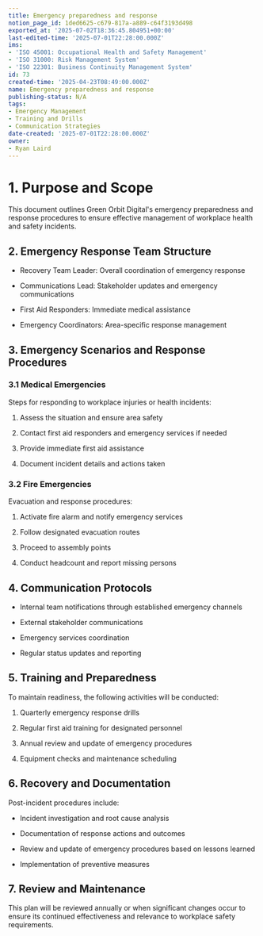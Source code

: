 ```yaml
---
title: Emergency preparedness and response
notion_page_id: 1ded6625-c679-817a-a889-c64f3193d498
exported_at: '2025-07-02T18:36:45.804951+00:00'
last-edited-time: '2025-07-01T22:28:00.000Z'
ims:
- 'ISO 45001: Occupational Health and Safety Management'
- 'ISO 31000: Risk Management System'
- 'ISO 22301: Business Continuity Management System'
id: 73
created-time: '2025-04-23T08:49:00.000Z'
name: Emergency preparedness and response
publishing-status: N/A
tags:
- Emergency Management
- Training and Drills
- Communication Strategies
date-created: '2025-07-01T22:28:00.000Z'
owner:
- Ryan Laird
---
```


<!-- Unsupported block type: table_of_contents -->

# 1. Purpose and Scope

This document outlines Green Orbit Digital's emergency preparedness and response procedures to ensure effective management of workplace health and safety incidents.

## 2. Emergency Response Team Structure

- Recovery Team Leader: Overall coordination of emergency response

- Communications Lead: Stakeholder updates and emergency communications

- First Aid Responders: Immediate medical assistance

- Emergency Coordinators: Area-specific response management

## 3. Emergency Scenarios and Response Procedures

### 3.1 Medical Emergencies

Steps for responding to workplace injuries or health incidents:

1. Assess the situation and ensure area safety

1. Contact first aid responders and emergency services if needed

1. Provide immediate first aid assistance

1. Document incident details and actions taken

### 3.2 Fire Emergencies

Evacuation and response procedures:

1. Activate fire alarm and notify emergency services

1. Follow designated evacuation routes

1. Proceed to assembly points

1. Conduct headcount and report missing persons

## 4. Communication Protocols

- Internal team notifications through established emergency channels

- External stakeholder communications

- Emergency services coordination

- Regular status updates and reporting

## 5. Training and Preparedness

To maintain readiness, the following activities will be conducted:

1. Quarterly emergency response drills

1. Regular first aid training for designated personnel

1. Annual review and update of emergency procedures

1. Equipment checks and maintenance scheduling

## 6. Recovery and Documentation

Post-incident procedures include:

- Incident investigation and root cause analysis

- Documentation of response actions and outcomes

- Review and update of emergency procedures based on lessons learned

- Implementation of preventive measures

## 7. Review and Maintenance

This plan will be reviewed annually or when significant changes occur to ensure its continued effectiveness and relevance to workplace safety requirements.